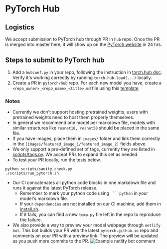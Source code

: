 # PyTorch Hub


## Logistics

We accept submission to PyTorch hub through PR in `hub` repo. Once the PR is merged into master here, it will show up on the [PyTorch website](https://pytorch.org/hub) in 24 hrs.


## Steps to submit to PyTorch hub

1. Add a `hubconf.py` in your repo, following the instruction in [torch.hub doc](https://pytorch.org/docs/master/hub.html#publishing-models). Verify it's working correctly by running `torch.hub.load(...)` locally.
2. Create a PR in `pytorch/hub` repo. For each new model you have, create a `<repo_owner>_<repo_name>_<title>.md` file using this [template](docs/template.md).

### Notes
- Currently we don't support hosting pretrained weights, users with pretrained weights need to host them properly themselves.
- In general we recommend one model per markdown file, models with similar structures like `resnet18, resnet50` should be placed in the same file.
- If you have images, place them in `images/` folder and link them correctly in the `[images/featured_image_1/featured_image_2]` fields above.
- We only support a pre-defined set of tags, currently they are listed in [scripts/tags.py](scripts/tags.py). We accept PRs to expand this set as needed.
- To test your PR locally, run the tests below.
```
python scripts/sanity_check.py
./scripts/run_pytorch.sh
```
- Our CI concatenates all python code blocks in one markdown file and runs it against the latest PyTorch release.
  - Remember to mark your python code using ```` ```python```` in your model's markdown file.
  - If your `dependencies` are not installed on our CI machine, add them in [install.sh](scripts/install.sh).
  - If it fails, you can find a new `temp.py` file left in the repo to reproduce the failure.
- We also provide a way to preview your model webpage through `netlify bot`. This bot builds your PR with the latest `pytorch.github.io` repo and comments on your PR with a preview link. The preview will be updated as you push more commits to the PR.
![Example netlify bot comment](images/netlify.png)

